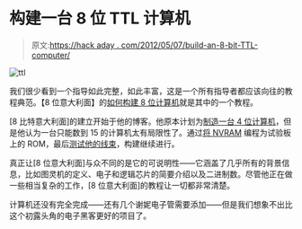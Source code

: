 # 构建一台 8 位 TTL 计算机

> 原文:[https://hack aday . com/2012/05/07/build-an-8-bit-TTL-computer/](https://hackaday.com/2012/05/07/build-an-8-bit-ttl-computer/)

![](../Images/9466af5fbf90fd7f6a9e2b98c39b659a.png "ttl")

我们很少看到一个指导如此完整，如此丰富，这是一个所有指导者都应该向往的教程典范。【8 位意大利面】的[如何构建 8 位计算机](http://www.instructables.com/id/How-to-Build-an-8-Bit-Computer/)就是其中的一个教程。

[8 比特意大利面]的建立开始于他的博客。他原本计划为[制造一台 4 位计算机](http://8bitspaghetti.com/2012/04/fist-parts/)，但是他认为一台只能数到 15 的计算机太有局限性了。通过[将 NVRAM](http://8bitspaghetti.com/2012/04/nvram-programmer/) 编程为试验板上的 ROM，最后[测试他的线束](http://8bitspaghetti.com/2012/04/test-time/)，构建继续进行。

真正让[8 位意大利面]与众不同的是它的可说明性——它涵盖了几乎所有的背景信息，比如图灵机的定义、电子和逻辑芯片的简要介绍以及二进制数。尽管他正在做一些相当复杂的工作，[8 位意大利面]的教程让一切都非常清楚。

计算机还没有完全完成——还有几个谢妮电子管需要添加——但是我们想象不出比这个初露头角的电子黑客更好的项目了。